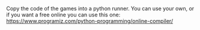 Copy the code of the games into a python runner.
You can use your own, or if you want a free online you can use this one: https://www.programiz.com/python-programming/online-compiler/
